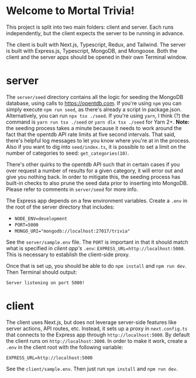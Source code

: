 # Welcome to Mortal Trivia!

This project is split into two main folders: client and server. Each runs independently, but the client expects the server to be running in advance.

The client is built with Next.js, Typescript, Redux, and Tailwind. The server is built with Express.js, Typescript, MongoDB, and Mongoose. Both the client and the server apps should be opened in their own Terminal window.

# server

The `server/seed` directory contains all the logic for seeding the MongoDB database, using calls to https://opentdb.com. If you're using `npm` you can simply execute `npm run seed`, as there's already a script in package.json. Alternatively, you can run `npx tsx ./seed`. If you're using `yarn`, I think (?) the command is `yarn run tsx ./seed` or `yarn dlx tsx ./seed` for Yarn 2+. **Note:** the seeding process takes a minute because it needs to work around the fact that the opentdb API rate limits at five second intervals. That said, there's helpful log messages to let you know where you're at in the process. Also if you want to dig into `seed/index.ts`, it is possible to set a limit on the number of categories to seed: `get_categories(10)`.

There's other quirks to the opentdb API such that in certain cases if you over request a number of results for a given category, it will error out and give you nothing back. In order to mitigate this, the seeding process has built-in checks to also prune the seed data prior to inserting into MongoDB. Please refer to comments in `server/seed` for more info.

The Express app depends on a few environment variables. Create a `.env` in the root of the server directory that includes:

- `NODE_ENV=development`
- `PORT=5000`
- `MONGO_URI="mongodb://localhost:27017/trivia"`

See the `server/sample.env` file. The `PORT` is important in that it should match what is specified in _client app's_ `.env`: `EXPRESS_URL=http://localhost:5000`. This is necessary to establish the client-side proxy.

Once that is set up, you should be able to do `npm install` and `npm run dev`. Then Terminal should output:

`Server listening on port 5000!`

# client

The client uses Next.js, but does not leverage server-side features like server actions, API routes, etc. Instead, it sets up a proxy in `next.config.ts` that connects to the Express app through `http://localhost:5000`. By default the client runs on `http://localhost:3000`. In order to make it work, create a `.env` in the client root with the following variable:

    EXPRESS_URL=http://localhost:5000

See the `client/sample.env`. Then just run `npm install` and `npm run dev`.
